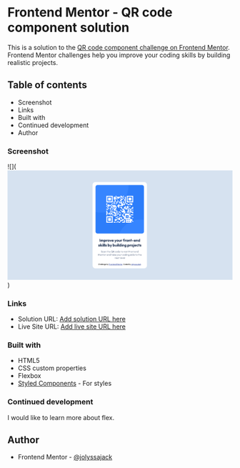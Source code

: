 # Frontend Mentor - QR code component solution

This is a solution to the [QR code component challenge on Frontend Mentor](https://www.frontendmentor.io/challenges/qr-code-component-iux_sIO_H). Frontend Mentor challenges help you improve your coding skills by building realistic projects. 

## Table of contents
  - Screenshot
  - Links
  - Built with
  - Continued development
  - Author



### Screenshot

![](![QR CODE](<images/Screenshot 2023-10-25 113015.png>))

### Links

- Solution URL: [Add solution URL here](https://your-solution-url.com)
- Live Site URL: [Add live site URL here](https://your-live-site-url.com)

### Built with

- HTML5 
- CSS custom properties
- Flexbox
- [Styled Components](style-guide.md) - For styles

### Continued development

I would like to learn more about flex.

## Author

- Frontend Mentor - [@jolyssajack](https://www.frontendmentor.io/profile/jolyssajack)